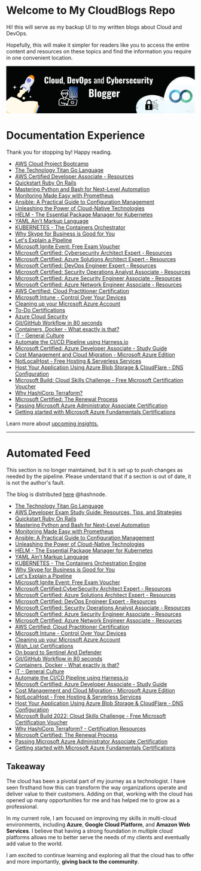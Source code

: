 
# Welcome to My CloudBlogs Repo


Hi! this will serve as my backup UI to my written blogs about Cloud and DevOps.


Hopefully, this will make it simpler for readers like you to access the entire content and resources on these topics and find the information you require in one convenient location.
 

<img class="img" src="Banner.png" alt="Hey">

# Documentation Experience

Thank you for stopping by! Happy reading.

- [AWS Cloud Project Bootcamp](hadey456QGHDJ.md)
- [The Technology Titan Go Language](cld60d1q4000109lb5guth3qc.md)
- [AWS Certified Developer Associate - Resources](clcphls2u000308l7b4ijcfik.md)
- [Quickstart Ruby On Rails](clcknrfws000508iga8bqbjpr.md)
- [Mastering Python and Bash for Next-Level Automation](clc0i6hnw000h08l1auogdwm3.md)
- [Monitoring Made Easy with Prometheus](clbyvixfr000208mkepithjx9.md)
- [Ansible: A Practical Guide to Configuration Management](clbxjpzfp001808l5e2cw7e7t.md)
- [Unleashing the Power of Cloud-Native Technologies](clbw0kgpt000b08ml22bre2ce.md)
- [HELM - The Essential Package Manager for Kubernetes](clburohgg000008l450s2bdkm.md)  
- [YAML Ain’t Markup Language](clbt8kr19000408l5d0738len.md)
- [KUBERNETES - The Containers Orchestrator](clbs1e9dm000208l8cxnf6khm.md)
- [ Why Skype for Business is Good for You](clbpl1cvf000308mfdt2h3df6.md)
- [Let's Explain a Pipeline](clbj7tjms000a08kvdp46et6c.md)
- [Microsoft Ignite Event: Free Exam Voucher](cl7w1bl6q0855w8nv1chlawa6.md)
- [Microsoft Certified: Cybersecurity Architect Expert - Resources](cl7ade2ca01kb9ynvfc4n9me9.md)
- [Microsoft Certified: Azure Solutions Architect Expert - Resources](cl7adbd5q01kmaznv9zzt7u1v.md)
- [Microsoft Certified: DevOps Engineer Expert - Resources](cl7adaddp01jo9ynv4dhebuhy.md)
- [Microsoft Certified: Security Operations Analyst Associate - Resources](cl77oke4h00un0jnv0oix9g19.md)
- [Microsoft Certified: Azure Security Engineer Associate - Resources](cl76khwu800lfbmnvh3edho0z.md)
- [Microsoft Certified: Azure Network Engineer Associate - Resources](cl76acexn02mo32nvfwix8fuh.md)
- [AWS Certified: Cloud Practitioner Certification](cl711zrns03u1d3nv4ped5tt3.md)
- [Microsoft Intune - Control Over Your Devices](cl6z1spwg006ebinvalgaf0n8.md)
- [Cleaning up your Microsoft Azure Account](cl6qlb6t005xmgenv7say1gvg.md)
- [To-Do Certifications](cl6hrtp700640wtnv79x09z8r.md)
- [Azure Cloud Security](cl6capiny00cmfvnv9wwv9q1y.md)
- [Git/GitHub Workflow in 80 seconds](cl66cnu2l003izqnv9rkl2y0w.md)
- [Containers, Docker - What exactly is that?](cl4on89ke02mzhbnvgei02p10.md)
- [IT - General Culture](cl4jtecwk009feznv65aofji7.md)
- [Automate the CI/CD Pipeline using Harness.io](cl4ep2z6802gozunvdd0ugc5s.md)
- [Microsoft Certified: Azure Developer Associate - Study Guide](cl4c2j31m03r1jpnv9ulhf87o.md)
- [Cost Management and Cloud Migration - Microsoft Azure Edition](cl44pf7x601gmjenv6ilp5xqc.md) 
- [NotLocalHost - Free Hosting & Serverless Services](cl408jvzm00gjl6nvdn6bekyl.md) 
- [Host Your Application Using Azure Blob Storage & CloudFlare - DNS Configuration](cl3t6dogo0046fcnvhnvo4iwd.md)
- [Microsoft Build: Cloud Skills Challenge - Free Microsoft Certification Voucher](cl3lnuupa01583znvcyol8uwg.md)
- [Why HashiCorp Terraform?](cl3fyhu4f00nntknvduni2ad8.md)
- [Microsoft Certified: The Renewal Process](cl2177dai06yby6nv4tqidba2.md)
- [Passing Microsoft Azure Administrator Associate Certification](cl0pg4r2200c1yunv054wgaec.md)
- [Getting started with Microsoft Azure Fundamentals Certifications](ckzspxdnq03e32ps1fsf087ls.md)
  
Learn more about [upcoming insights.](details.md)


---

# Automated Feed
This section is no longer maintained, but it is set up to push changes as needed by the pipeline. Please understand that if a section is out of date, it is not the author's fault.


The blog is distributed [here](https://blog.yahya-abulhaj.dev/) @hashnode.

<!-- HASHNODE_BLOG:START -->

- [The Technology Titan Go Language](https://blog.yahya-abulhaj.dev/the-technology-titan-go-language)
- [AWS Developer Exam Study Guide: Resources, Tips, and Strategies](https://blog.yahya-abulhaj.dev//aws-developer-exam-study-guide-resources-tips-and-strategies)
- [Quickstart Ruby On Rails](https://blog.yahya-abulhaj.dev//quickstart-ruby-on-rails)
- [Mastering Python and Bash for Next-Level Automation](https://blog.yahya-abulhaj.dev//mastering-python-and-bash-for-next-level-automation)
- [Monitoring Made Easy with Prometheus](https://blog.yahya-abulhaj.dev//monitoring-made-easy-with-prometheus)
- [Ansible: A Practical Guide to Configuration Management](https://blog.yahya-abulhaj.dev//ansible-a-practical-guide-to-configuration-management)
- [Unleashing the Power of Cloud-Native Technologies](https://blog.yahya-abulhaj.dev//unleashing-the-power-of-cloud-native-technologies)
- [HELM -  The Essential Package Manager for Kubernetes](https://blog.yahya-abulhaj.dev//helm-the-essential-package-manager-for-kubernetes)
- [YAML Ain’t Markup Language](https://blog.yahya-abulhaj.dev//yaml-aint-markup-language)
- [KUBERNETES - The Containers Orchestration Engine](https://blog.yahya-abulhaj.dev//kubernetes-the-containers-orchestration-engine)
- [Why Skype for Business is Good for You](https://blog.yahya-abulhaj.dev//why-skype-for-business-is-good-for-you)
- [Let's Explain a Pipeline](https://blog.yahya-abulhaj.dev//lets-explain-a-pipeline)
- [Microsoft Ignite Event: Free Exam Voucher](https://blog.yahya-abulhaj.dev//microsoft-ignite-event-free-exam-voucher)
- [Microsoft Certified:CyberSecurity Architect Expert - Resources](https://blog.yahya-abulhaj.dev//microsoft-certifiedcybersecurity-architect-expert-resources)
- [Microsoft Certified: Azure Solutions Architect Expert - Resources](https://blog.yahya-abulhaj.dev//microsoft-certified-azure-solutions-architect-expert-resources)
- [Microsoft Certified: DevOps Engineer Expert - Resources](https://blog.yahya-abulhaj.dev//microsoft-certified-devops-engineer-expert-resources)
- [Microsoft Certified: Security Operations Analyst Associate - Resources](https://blog.yahya-abulhaj.dev//microsoft-certified-security-operations-analyst-associate-resources)
- [Microsoft Certified: Azure Security Engineer Associate - Resources](https://blog.yahya-abulhaj.dev//microsoft-certified-azure-security-engineer-associate-resources)
- [Microsoft Certified: Azure Network Engineer Associate - Resources](https://blog.yahya-abulhaj.dev//microsoft-certified-azure-network-engineer-associate-resources)
- [AWS Certified: Cloud Practitioner Certification](https://blog.yahya-abulhaj.dev//aws-certified-cloud-practitioner-certification)
- [Microsoft Intune - Control Over Your Devices](https://blog.yahya-abulhaj.dev//microsoft-intune-control-over-your-devices)
- [Cleaning up your Microsoft Azure Account](https://blog.yahya-abulhaj.dev//cleaning-up-your-microsoft-azure-account)
- [Wish_List Certifications](https://blog.yahya-abulhaj.dev//wishlist-certifications)
- [On board to Sentinel And Defender](https://blog.yahya-abulhaj.dev//on-board-to-sentinel-and-defender)
- [Git/GitHub Workflow in 80 seconds](https://blog.yahya-abulhaj.dev//gitgithub-workflow-in-80-seconds)
- [Containers, Docker - What exactly is that?](https://blog.yahya-abulhaj.dev//containers-docker-or-what-exactly-is-that)
- [IT - General Culture](https://blog.yahya-abulhaj.dev//it-general-culture)
- [Automate the CI/CD Pipeline using Harness.io](https://blog.yahya-abulhaj.dev//automate-the-cicd-pipeline-using-harnessio)
- [Microsoft Certified: Azure Developer Associate - Study Guide](https://blog.yahya-abulhaj.dev//microsoft-certified-azure-developer-associate-or-study-guide)
- [Cost Management and Cloud Migration - Microsoft Azure Edition](https://blog.yahya-abulhaj.dev//cost-management-and-cloud-migration-or-microsoft-azure-edition)
- [NotLocalHost  - Free Hosting & Serverless  Services](https://blog.yahya-abulhaj.dev//notlocalhost-or-free-hosting-and-serverless-services)
- [Host Your Application Using Azure Blob Storage & CloudFlare - DNS Configuration](https://blog.yahya-abulhaj.dev//host-your-application-using-azure-blob-storage-and-cloudflare-or-dns-configuration)
- [Microsoft Build 2022: Cloud Skills Challenge  - Free Microsoft Certification Voucher](https://blog.yahya-abulhaj.dev//microsoft-build-2022-cloud-skills-challenge-free-microsoft-certification-voucher)
- [Why HashiCorp Terraform? - Certification Resources](https://blog.yahya-abulhaj.dev//why-hashicorp-terraform-certification-resources)
- [Microsoft Certified: The Renewal Process](https://blog.yahya-abulhaj.dev//microsoft-certified-the-renewal-process)
- [Passing Microsoft Azure Administrator Associate Certification](https://blog.yahya-abulhaj.dev//passing-microsoft-azure-administrator-associate-certification)
- [Getting started with Microsoft Azure Fundamentals Certifications](https://blog.yahya-abulhaj.dev//getting-started-with-microsoft-azure-fundamentals-certifications)


<!-- HASHNODE_BLOG:END -->


## Takeaway

The cloud has been a pivotal part of my journey as a technologist. I have seen firsthand how this can transform the way organizations operate and deliver value to their customers. Adding on that, working with the cloud has opened up many opportunities for me and has helped me to grow as a professional. 

 
In my current role, I am focused on improving my skills in multi-cloud environments, including **Azure**, **Google Cloud Platform**, and **Amazon Web Services**. I believe that having a strong foundation in multiple cloud platforms allows me to better serve the needs of my clients and eventually add value to the world.

 
I am excited to continue learning and exploring all that the cloud has to offer and more importantly, **giving back to the community**.





